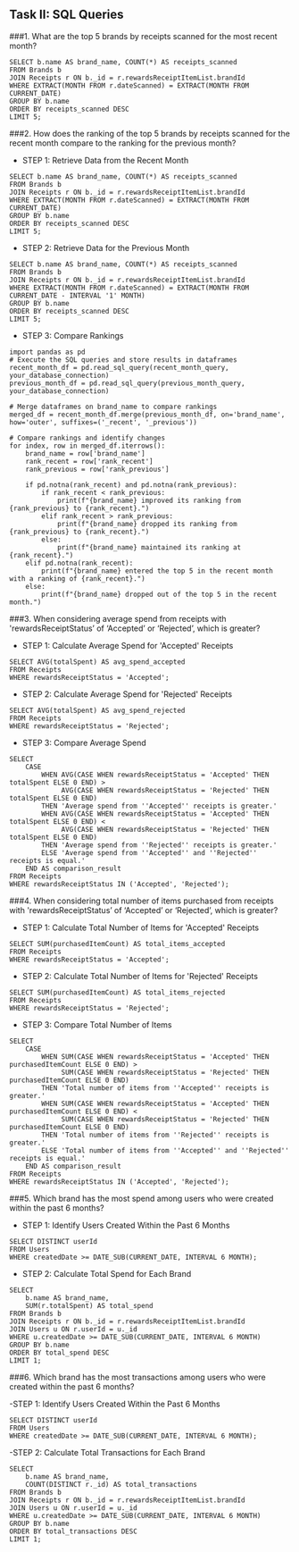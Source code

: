 ## Task II: SQL Queries

###1. What are the top 5 brands by receipts scanned for the most recent month?

```
SELECT b.name AS brand_name, COUNT(*) AS receipts_scanned
FROM Brands b
JOIN Receipts r ON b._id = r.rewardsReceiptItemList.brandId
WHERE EXTRACT(MONTH FROM r.dateScanned) = EXTRACT(MONTH FROM CURRENT_DATE)
GROUP BY b.name
ORDER BY receipts_scanned DESC
LIMIT 5;
```

###2. How does the ranking of the top 5 brands by receipts scanned for the recent month compare to the ranking for the previous month?

- STEP 1: Retrieve Data from the Recent Month
```
SELECT b.name AS brand_name, COUNT(*) AS receipts_scanned
FROM Brands b
JOIN Receipts r ON b._id = r.rewardsReceiptItemList.brandId
WHERE EXTRACT(MONTH FROM r.dateScanned) = EXTRACT(MONTH FROM CURRENT_DATE)
GROUP BY b.name
ORDER BY receipts_scanned DESC
LIMIT 5;
```
- STEP 2: Retrieve Data for the Previous Month
```
SELECT b.name AS brand_name, COUNT(*) AS receipts_scanned
FROM Brands b
JOIN Receipts r ON b._id = r.rewardsReceiptItemList.brandId
WHERE EXTRACT(MONTH FROM r.dateScanned) = EXTRACT(MONTH FROM CURRENT_DATE - INTERVAL '1' MONTH)
GROUP BY b.name
ORDER BY receipts_scanned DESC
LIMIT 5;
```
- STEP 3: Compare Rankings
```
import pandas as pd
# Execute the SQL queries and store results in dataframes
recent_month_df = pd.read_sql_query(recent_month_query, your_database_connection)
previous_month_df = pd.read_sql_query(previous_month_query, your_database_connection)

# Merge dataframes on brand_name to compare rankings
merged_df = recent_month_df.merge(previous_month_df, on='brand_name', how='outer', suffixes=('_recent', '_previous'))

# Compare rankings and identify changes
for index, row in merged_df.iterrows():
    brand_name = row['brand_name']
    rank_recent = row['rank_recent']
    rank_previous = row['rank_previous']
    
    if pd.notna(rank_recent) and pd.notna(rank_previous):
        if rank_recent < rank_previous:
            print(f"{brand_name} improved its ranking from {rank_previous} to {rank_recent}.")
        elif rank_recent > rank_previous:
            print(f"{brand_name} dropped its ranking from {rank_previous} to {rank_recent}.")
        else:
            print(f"{brand_name} maintained its ranking at {rank_recent}.")
    elif pd.notna(rank_recent):
        print(f"{brand_name} entered the top 5 in the recent month with a ranking of {rank_recent}.")
    else:
        print(f"{brand_name} dropped out of the top 5 in the recent month.")
```

###3. When considering average spend from receipts with 'rewardsReceiptStatus’ of ‘Accepted’ or ‘Rejected’, which is greater?
   
- STEP 1: Calculate Average Spend for 'Accepted' Receipts

```
SELECT AVG(totalSpent) AS avg_spend_accepted
FROM Receipts
WHERE rewardsReceiptStatus = 'Accepted';
```

- STEP 2: Calculate Average Spend for 'Rejected' Receipts
```
SELECT AVG(totalSpent) AS avg_spend_rejected
FROM Receipts
WHERE rewardsReceiptStatus = 'Rejected';
```

- STEP 3: Compare Average Spend
```
SELECT
    CASE
        WHEN AVG(CASE WHEN rewardsReceiptStatus = 'Accepted' THEN totalSpent ELSE 0 END) >
             AVG(CASE WHEN rewardsReceiptStatus = 'Rejected' THEN totalSpent ELSE 0 END)
        THEN 'Average spend from ''Accepted'' receipts is greater.'
        WHEN AVG(CASE WHEN rewardsReceiptStatus = 'Accepted' THEN totalSpent ELSE 0 END) <
             AVG(CASE WHEN rewardsReceiptStatus = 'Rejected' THEN totalSpent ELSE 0 END)
        THEN 'Average spend from ''Rejected'' receipts is greater.'
        ELSE 'Average spend from ''Accepted'' and ''Rejected'' receipts is equal.'
    END AS comparison_result
FROM Receipts
WHERE rewardsReceiptStatus IN ('Accepted', 'Rejected');
```
###4. When considering total number of items purchased from receipts with 'rewardsReceiptStatus’ of ‘Accepted’ or ‘Rejected’, which is greater?

- STEP 1: Calculate Total Number of Items for 'Accepted' Receipts
```
SELECT SUM(purchasedItemCount) AS total_items_accepted
FROM Receipts
WHERE rewardsReceiptStatus = 'Accepted';
```

- STEP 2: Calculate Total Number of Items for 'Rejected' Receipts
```
SELECT SUM(purchasedItemCount) AS total_items_rejected
FROM Receipts
WHERE rewardsReceiptStatus = 'Rejected';
```

- STEP 3: Compare Total Number of Items
```
SELECT
    CASE
        WHEN SUM(CASE WHEN rewardsReceiptStatus = 'Accepted' THEN purchasedItemCount ELSE 0 END) >
             SUM(CASE WHEN rewardsReceiptStatus = 'Rejected' THEN purchasedItemCount ELSE 0 END)
        THEN 'Total number of items from ''Accepted'' receipts is greater.'
        WHEN SUM(CASE WHEN rewardsReceiptStatus = 'Accepted' THEN purchasedItemCount ELSE 0 END) <
             SUM(CASE WHEN rewardsReceiptStatus = 'Rejected' THEN purchasedItemCount ELSE 0 END)
        THEN 'Total number of items from ''Rejected'' receipts is greater.'
        ELSE 'Total number of items from ''Accepted'' and ''Rejected'' receipts is equal.'
    END AS comparison_result
FROM Receipts
WHERE rewardsReceiptStatus IN ('Accepted', 'Rejected');
```

###5. Which brand has the most spend among users who were created within the past 6 months?

- STEP 1: Identify Users Created Within the Past 6 Months
```
SELECT DISTINCT userId
FROM Users
WHERE createdDate >= DATE_SUB(CURRENT_DATE, INTERVAL 6 MONTH);
```
- STEP 2: Calculate Total Spend for Each Brand
```
SELECT
    b.name AS brand_name,
    SUM(r.totalSpent) AS total_spend
FROM Brands b
JOIN Receipts r ON b._id = r.rewardsReceiptItemList.brandId
JOIN Users u ON r.userId = u._id
WHERE u.createdDate >= DATE_SUB(CURRENT_DATE, INTERVAL 6 MONTH)
GROUP BY b.name
ORDER BY total_spend DESC
LIMIT 1;
```

###6. Which brand has the most transactions among users who were created within the past 6 months?

-STEP 1: Identify Users Created Within the Past 6 Months

```
SELECT DISTINCT userId
FROM Users
WHERE createdDate >= DATE_SUB(CURRENT_DATE, INTERVAL 6 MONTH);
```

-STEP 2: Calculate Total Transactions for Each Brand

```
SELECT
    b.name AS brand_name,
    COUNT(DISTINCT r._id) AS total_transactions
FROM Brands b
JOIN Receipts r ON b._id = r.rewardsReceiptItemList.brandId
JOIN Users u ON r.userId = u._id
WHERE u.createdDate >= DATE_SUB(CURRENT_DATE, INTERVAL 6 MONTH)
GROUP BY b.name
ORDER BY total_transactions DESC
LIMIT 1;
```
